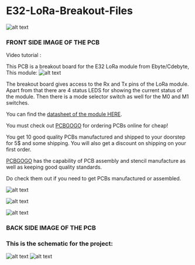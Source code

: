 # E32-LoRa-Breakout-Files

![alt text](https://github.com/akarsh98/E32-LORA-MODULE-BREAKOUT-BOARD/blob/master/images/E32_1_F.JPG?raw=true)
###                                              FRONT SIDE IMAGE OF THE PCB

Video tutorial : 

This PCB is a breakout board for the E32 LoRa module from Ebyte/Cdebyte, This module:
![alt text](https://github.com/akarsh98/E32-LORA-MODULE-BREAKOUT-BOARD/blob/master/images/e32.jpg?raw=true)

The breakout board gives access to the Rx and Tx pins of the LoRa module. Apart from that there are 4 status LEDS for showing the current status of the module. 
Then there is a mode selector switch as well for the M0 and M1 switches.

You can find the [datasheet of the module HERE](http://www.ebyte.com/en/downpdf.aspx?id=132).

You must check out [PCBGOGO](https://www.pcbgogo.com/y) for ordering PCBs online for cheap!

You get 10 good quality PCBs manufactured and shipped to your doorstep for 5$ and some shipping. You will also get a discount on shipping on your first order.

[PCBGOGO](https://www.pcbgogo.com/y) has the capability of PCB assembly and stencil manufacture as well as keeping good quality standards.

Do check them out if you need to get PCBs manufactured or assembled.

![alt text](https://github.com/akarsh98/Reyax-RYB080I-Bluetooth-module-with-ESP8266/blob/master/ss/pcbgogo.JPG?raw=true)

![alt text](https://github.com/akarsh98/ESP32-LoRa-Relay-Control-Code-and-Circuit/blob/master/screenshots/PCBWAY.JPG?raw=true)

![alt text](https://github.com/akarsh98/E32-LORA-MODULE-BREAKOUT-BOARD/blob/master/images/E32_1_B.JPG?raw=true)
###                                              BACK SIDE IMAGE OF THE PCB

### This is the schematic for the project:

![alt text](https://github.com/akarsh98/E32-LORA-MODULE-BREAKOUT-BOARD/blob/master/images/IMG_20190519_182810.jpg?raw=true)
![alt text](https://github.com/akarsh98/E32-LORA-MODULE-BREAKOUT-BOARD/blob/master/images/E32_1%20SCH.JPG?raw=true)
